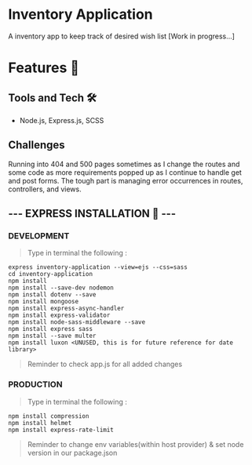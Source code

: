 # Inventory Application
A inventory app to keep track of desired wish list [Work in progress...]

# Features 🎯

## Tools and Tech 🛠️
- Node.js, Express.js, SCSS

## Challenges
Running into 404 and 500 pages sometimes as I change the routes and some code as more requirements popped up as I continue to handle get and post forms. The tough part is managing error occurrences in routes, controllers, and views.

## --- EXPRESS INSTALLATION 🚂 ---
### DEVELOPMENT 
> Type in terminal the following : 
``` 
express inventory-application --view=ejs --css=sass
cd inventory-application
npm install 
npm install --save-dev nodemon
npm install dotenv --save
npm install mongoose
npm install express-async-handler
npm install express-validator
npm install node-sass-middleware --save
npm install express sass
npm install --save multer
npm install luxon <UNUSED, this is for future reference for date library>
```

> Reminder to check app.js for all added changes 

### PRODUCTION
> Type in terminal the following : 
```
npm install compression
npm install helmet
npm install express-rate-limit
```
> Reminder to change env variables(within host provider) & set node version in our package.json 


